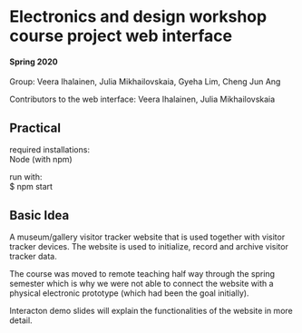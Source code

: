 <h1> Electronics and design workshop course project web interface </h1>
<h4>Spring 2020</h4>
<p>Group: Veera Ihalainen, Julia Mikhailovskaia, Gyeha Lim, Cheng Jun Ang</p>
<p>Contributors to the web interface: Veera Ihalainen, Julia Mikhailovskaia</p>

<h2>Practical</h2>
<p>required installations: </br> Node (with npm) </p>
<p>run with: </br>
  $ npm start</p>
  
<h2>Basic Idea</h2>
<p>A museum/gallery visitor tracker website that is used together with visitor tracker devices. The website is used to initialize, record and archive visitor tracker data.</p>
<p>The course was moved to remote teaching half way through the spring semester which is why we were not able to connect the website with a physical electronic prototype (which had been the goal initially). </p>
<p>Interacton demo slides will explain the functionalities of the website in more detail. </p>
